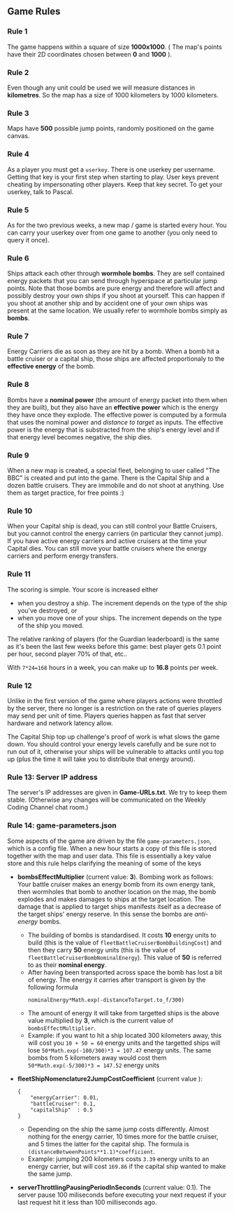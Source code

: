 ## Game Rules


### Rule 1

The game happens within a square of size **1000x1000**. ( The map's points have their 2D coordinates chosen between **0** and **1000** ).


### Rule 2

Even though any unit could be used we will measure distances in **kilometres**. So the map has a size of 1000 kilometers by 1000 kilometers. 

### Rule 3

Maps have **500** possible jump points, randomly positioned on the game canvas.

### Rule 4

As a player you must get a `userkey`. There is one userkey per username. Getting that key is your first step when starting to play. User keys prevent cheating by impersonating other players. Keep that key secret. To get your userkey, talk to Pascal.

### Rule 5

As for the two previous weeks, a new map / game is started every hour. You can carry your userkey over from one game to another (you only need to query it once).

### Rule 6

Ships attack each other through **wormhole bombs**. They are self contained energy packets that you can send through hyperspace at particular jump points. Note that those bombs are pure energy and therefore will affect and possibly destroy your own ships if you shoot at yourself. This can happen if you shoot at another ship and by accident one of your own ships was present at the same location. We usually refer to wormhole bombs simply as **bombs**.

### Rule 7

Energy Carriers die as soon as they are hit by a bomb. When a bomb hit a battle cruiser or a capital ship, those ships are affected proportionaly to the **effective energy** of the bomb.

### Rule 8

Bombs have a **nominal power** (the amount of energy packet into them when they are built), but they also have an **effective power** which is the energy they have once they explode. The effective power is computed by a formula that uses the nominal power and _distance to target_ as inputs. The effective power is the energy that is substracted from the ship's energy level and if that energy level becomes negative, the ship dies.

### Rule 9

When a new map is created, a special fleet, belonging to user called "The BBC" is created and put into the game. There is the Capital Ship and a dozen battle cruisers. They are immobile and do not shoot at anything. Use them as target practice, for free points :)

### Rule 10

When your Capital ship is dead, you can still control your Battle Cruisers, but you cannot control the energy carriers (in particular they cannot jump). If you have active energy carriers and active cruisers at the time your Capital dies. You can still move your battle cruisers where the energy carriers and perform energy transfers.

### Rule 11

The scoring is simple. Your score is increased either

- when you destroy a ship. The increment depends on the type of the ship you've destroyed, or 
- when you move one of your ships. The increment depends on the type of the ship you moved.

The relative ranking of players (for the Guardian leaderboard) is the same as it's been the last few weeks before this game: best player gets 0.1 point per hour, second player 70% of that, etc..

With `7*24=168` hours in a week, you can make up to **16.8** points per week.

### Rule 12

Unlike in the first version of the game where players actions were throttled by the server, there no longer is a restriction on the rate of queries players may send per unit of time. Players queries happen as fast that server hardware and network latency allow.

The Capital Ship top up challenge's proof of work is what slows the game down. You should control your energy levels carefully and be sure not to run out of it, otherwise your ships will be vulnerable to attacks until you top up (plus the time it will take you to distribute that energy around).

### Rule 13: Server IP address

The server's IP addresses are given in **Game-URLs.txt**. We try to keep them stable. (Otherwise any changes will be communicated on the Weekly Coding Channel chat room.) 

### Rule 14: game-parameters.json

Some aspects of the game are driven by the file `game-parameters.json`, which is a config file. When a new hour starts a copy of this file is stored together with the map and user data. This file is essentially a key value store and this rule helps clarifying the meaning of some of the keys

- **bombsEffectMultiplier** (current value: **3**). Bombing work as follows: Your battle cruiser makes an energy bomb from its own energy tank, then wormholes that bomb to another location on the map, the bomb explodes and makes damages to ships at the target location. The damage that is applied to target ships manifests itself as a decrease of the target ships' energy reserve. In this sense the bombs are *anti-energy* bombs.
    - The building of bombs is standardised. It costs **10** energy units to build (this is the value of `fleetBattleCruiserBombBuildingCost`) and then they carry **50** energy units (this is the value of `fleetBattleCruiserBombNominalEnergy`). This value of **50** is referred to as their **nominal energy**. 
    - After having been transported across space the bomb has lost a bit of energy. The energy it carries after transport is given by the following formula 
        ```
        nominalEnergy*Math.exp(-distanceToTarget.to_f/300)
        ```
    - The amount of energy it will take from targetted ships is the above value multiplied by **3**, which is the current value of `bombsEffectMultiplier`. 
    - Example: if you want to hit a ship located 300 kilometers  away, this will cost you `10 + 50 = 60` energy units and the targetted ships will lose `50*Math.exp(-100/300)*3 = 107.47` energy units. The same bombs from 5 kilometers away would cost them `50*Math.exp(-5/300)*3 = 147.52` energy units

- **fleetShipNomenclature2JumpCostCoefficient** (current value ):
	
    ```
    {
        "energyCarrier": 0.01,
        "battleCruiser": 0.1,
        "capitalShip"  : 0.5
    }
    ``` 
    - Depending on the ship the same jump costs differently. Almost nothing for the energy carrier, 10 times more for the battle cruiser, and 5 times the latter for the capital ship. The formula is `(distanceBetweenPoints**1.1)*coefficient`. 
    - Example: jumping 200 kilometers costs `3.39` energy units to an energy carrier, but will cost `169.86` if the capital ship wanted to make the same jump.

- **serverThrottlingPausingPeriodInSeconds** (current value: 0.1). The server pause 100 miliseconds before executing your next request if your last request hit it less than 100 milliseconds ago.
